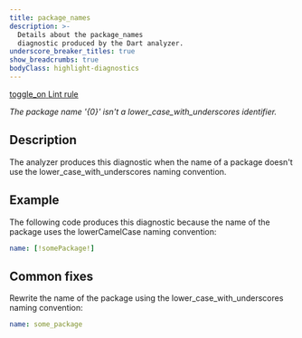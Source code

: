 ```yaml
---
title: package_names
description: >-
  Details about the package_names
  diagnostic produced by the Dart analyzer.
underscore_breaker_titles: true
show_breadcrumbs: true
bodyClass: highlight-diagnostics
---
```


<div class="tags">
  <a class="tag-label"
      href="/tools/linter-rules/package_names"
      title="Learn about the lint rule that enables this diagnostic."
      aria-label="Learn about the lint rule that enables this diagnostic."
      target="_blank">
    <span class="material-symbols" aria-hidden="true">toggle_on</span>
    <span>Lint rule</span>
  </a>
</div>

_The package name '{0}' isn't a lower\_case\_with\_underscores identifier._

## Description

The analyzer produces this diagnostic when the name of a package doesn't
use the lower_case_with_underscores naming convention.

## Example

The following code produces this diagnostic because the name of the
package uses the lowerCamelCase naming convention:

```yaml
name: [!somePackage!]
```

## Common fixes

Rewrite the name of the package using the lower_case_with_underscores
naming convention:

```yaml
name: some_package
```
